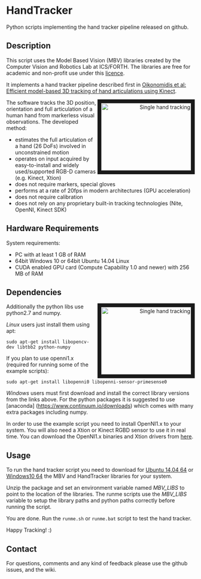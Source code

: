 # HandTracker

Python scripts implementing the hand tracker pipeline released on github.

## Description

This script uses the Model Based Vision (MBV) libraries created by the Computer Vision and Robotics Lab at ICS/FORTH. The libraries are free for academic and non-profit use under this [licence](licence.txt).

It implements a hand tracker pipeline described first in [Oikonomidis et al: Efficient model-based 3D tracking of hand articulations using Kinect](http://users.ics.forth.gr/~argyros/mypapers/2011_09_bmvc_kinect_hand_tracking.pdf).

<a href="http://www.youtube.com/watch?feature=player_embedded&v=Fxa43qcm1C4" target="_blank" align="right"><img src="http://img.youtube.com/vi/Fxa43qcm1C4/0.jpg" alt="Single hand tracking" width="240" height="180" border="10" align="right" /></a> 

The software tracks the 3D position, orientation and full articulation of a human hand from markerless visual observations. The developed method:

 * estimates the full articulation of a hand (26 DoFs)  involved in unconstrained motion
 * operates on input acquired by easy-to-install and widely used/supported RGB-D cameras (e.g. Kinect, Xtion)
 * does not require markers, special gloves
 * performs at a rate of 20fps in modern architectures (GPU acceleration)
 * does not require calibration
 * does not rely on any proprietary built-in tracking technologies (Nite, OpenNI, Kinect SDK)

## Hardware Requirements

System requirements:
 - PC with at least 1 GB of RAM
 - 64bit Windows 10 or 64bit Ubuntu 14.04 Linux
 - CUDA enabled GPU card (Compute Capability 1.0 and newer) with 256 ΜΒ of RAM


## Dependencies


<a href="http://www.youtube.com/watch?feature=player_embedded&v=e3G9soCdIbc" target="_blank" align="right"><img src="http://img.youtube.com/vi/e3G9soCdIbc/0.jpg" alt="Single hand tracking" width="240" height="180" border="10" align="right" /></a> 

Additionally the python libs use python2.7 and numpy.

*Linux* users just install them using apt:

```
sudo apt-get install libopencv-dev libtbb2 python-numpy
```

If you plan to use openni1.x (required for running some of the example scripts):

```
sudo apt-get install libopenni0 libopenni-sensor-primesense0 
```

*Windows* users must first download and install the correct library versions from the links above. For the python packages it is suggested to use [anaconda] (https://www.continuum.io/downloads) which comes with many extra packages including numpy.

In order to use the example script you need to install OpenNI1.x to your system. You will also need a Xtion or Kinect RGBD sensor to use it in real time. You can download the OpenNI1.x binaries and Xtion drivers from [here](http://cvrlcode.ics.forth.gr/web_share/OpenNI/OpenNI_SDK/OpenNI_1.x).

## Usage

To run the hand tracker script you need to download for [Ubuntu 14.04 64](http://cvrlcode.ics.forth.gr/files/mbv/v1.0/MBV_PythonAPI_1.0.zip) or [Windows10 64](http://cvrlcode.ics.forth.gr/files/mbv/v1.0/MBV_PythonAPI_1.0.zip) the MBV and HandTracker libraries for your system. 

Unzip the package and set an environment variable named *MBV_LIBS* to point to the location of the libraries. The runme scripts use the *MBV_LIBS* variable to setup the library paths and python paths correctly before running the script.

You are done. Run the `runme.sh` or `runme.bat` script to test the hand tracker. 

Happy Tracking! :) 


## Contact

For questions, comments and any kind of feedback please use the github issues, and the wiki. 

